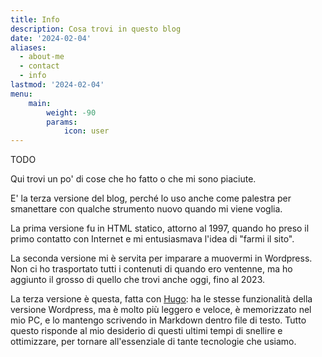 ```yaml
---
title: Info
description: Cosa trovi in questo blog
date: '2024-02-04'
aliases:
  - about-me
  - contact
  - info
lastmod: '2024-02-04'
menu:
    main: 
        weight: -90
        params:
            icon: user
---
```


TODO

Qui trovi un po' di cose che ho fatto o che mi sono piaciute.

E' la terza versione del blog, perché lo uso anche come palestra per smanettare con qualche strumento nuovo quando mi viene voglia.

La prima versione fu in HTML statico, attorno al 1997, quando ho preso il primo contatto con Internet e mi entusiasmava l'idea di "farmi il sito".

La seconda versione mi è servita per imparare a muovermi in Wordpress. Non ci ho trasportato tutti i contenuti di quando ero ventenne, ma ho aggiunto il grosso di quello che trovi anche oggi, fino al 2023.

La terza versione è questa, fatta con [Hugo](https://gohugo.io): ha le stesse funzionalità della versione Wordpress, ma è molto più leggero e veloce, è memorizzato nel mio PC, e lo mantengo scrivendo in Markdown dentro file di testo. Tutto questo risponde al mio desiderio di questi ultimi tempi di snellire e ottimizzare, per tornare all'essenziale di tante tecnologie che usiamo.
